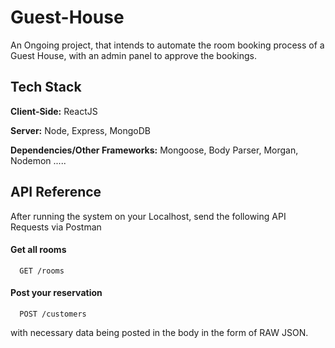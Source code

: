 # Guest-House
An Ongoing project, that intends to automate the room booking process of a Guest House, with an admin panel to approve the bookings.

## Tech Stack

**Client-Side:** ReactJS

**Server:** Node, Express, MongoDB

**Dependencies/Other Frameworks:** Mongoose, Body Parser, Morgan, Nodemon .....


## API Reference
After running the system on your Localhost, send the following API Requests via Postman
#### Get all rooms

```http
  GET /rooms
```


#### Post your reservation

```http
  POST /customers
```
with necessary data being posted in the body in the form of RAW JSON.




